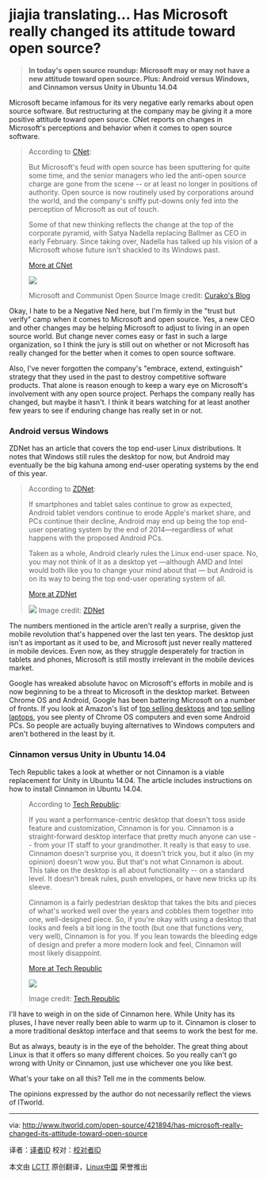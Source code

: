 jiajia translating...
Has Microsoft really changed its attitude toward open source?
================================================================================
> **In today's open source roundup: Microsoft may or may not have a new attitude toward open source. Plus: Android versus Windows, and Cinnamon versus Unity in Ubuntu 14.04**

Microsoft became infamous for its very negative early remarks about open source software. But restructuring at the company may be giving it a more positive attitude toward open source. CNet reports on changes in Microsoft's perceptions and behavior when it comes to open source software.

> According to [CNet][1]:
> 
> But Microsoft's feud with open source has been sputtering for quite some time, and the senior managers who led the anti-open source charge are gone from the scene -- or at least no longer in positions of authority. Open source is now routinely used by corporations around the world, and the company's sniffy put-downs only fed into the perception of Microsoft as out of touch.
> 
> Some of that new thinking reflects the change at the top of the corporate pyramid, with Satya Nadella replacing Ballmer as CEO in early February. Since taking over, Nadella has talked up his vision of a Microsoft whose future isn't shackled to its Windows past.
> 
> [More at CNet][2]
> 
> ![](http://www.itworld.com/sites/default/files/microsoft-open-source-communist_1.jpg)
>  
> Microsoft and Communist Open Source
> Image credit: [Curako's Blog][3]

Okay, I hate to be a Negative Ned here, but I'm firmly in the "trust but verify" camp when it comes to Microsoft and open source. Yes, a new CEO and other changes may be helping Microsoft to adjust to living in an open source world. But change never comes easy or fast in such a large organization, so I think the jury is still out on whether or not Microsoft has really changed for the better when it comes to open source software.

Also, I've never forgotten the company's "embrace, extend, extinguish" strategy that they used in the past to destroy competitive software products. That alone is reason enough to keep a wary eye on Microsoft's involvement with any open source project. Perhaps the company really has changed, but maybe it hasn't. I think it bears watching for at least another few years to see if enduring change has really set in or not.

### Android versus Windows ###

ZDNet has an article that covers the top end-user Linux distributions. It notes that Windows still rules the desktop for now, but Android may eventually be the big kahuna among end-user operating systems by the end of this year.

> According to [ZDNet][4]:
> 
> If smartphones and tablet sales continue to grow as expected, Android tablet vendors continue to erode Apple's market share, and PCs continue their decline, Android may end up being the top end-user operating system by the end of 2014—regardless of what happens with the proposed Android PCs.
> 
> Taken as a whole, Android clearly rules the Linux end-user space. No, you may not think of it as a desktop yet —although AMD and Intel would both like you to change your mind about that — but Android is on its way to being the top end-user operating system of all.
> 
> [More at ZDNet][4]
> 
> ![](http://www.itworld.com/sites/default/files/android-devices-versus-windows-pcs.jpg)
> Image credit: [ZDNet][4]

The numbers mentioned in the article aren't really a surprise, given the mobile revolution that's happened over the last ten years. The desktop just isn't as important as it used to be, and Microsoft just never really mattered in mobile devices. Even now, as they struggle desperately for traction in tablets and phones, Microsoft is still mostly irrelevant in the mobile devices market.

Google has wreaked absolute havoc on Microsoft's efforts in mobile and is now beginning to be a threat to Microsoft in the desktop market. Between Chrome OS and Android, Google has been battering Microsoft on a number of fronts. If you look at Amazon's list of [top selling desktops][5] and [top selling laptops][6], you see plenty of Chrome OS computers and even some Android PCs. So people are actually buying alternatives to Windows computers and aren't bothered in the least by it.

### Cinnamon versus Unity in Ubuntu 14.04 ###

Tech Republic takes a look at whether or not Cinnamon is a viable replacement for Unity in Ubuntu 14.04. The article includes instructions on how to install Cinnamon in Ubuntu 14.04.

> According to [Tech Republic][7]:
> 
> If you want a performance-centric desktop that doesn't toss aside feature and customization, Cinnamon is for you. Cinnamon is a straight-forward desktop interface that pretty much anyone can use -- from your IT staff to your grandmother. It really is that easy to use. Cinnamon doesn't surprise you, it doesn't trick you, but it also (in my opinion) doesn't wow you. But that's not what Cinnamon is about. This take on the desktop is all about functionality -- on a standard level. It doesn't break rules, push envelopes, or have new tricks up its sleeve.
> 
> Cinnamon is a fairly pedestrian desktop that takes the bits and pieces of what's worked well over the years and cobbles them together into one, well-designed piece. So, if you're okay with using a desktop that looks and feels a bit long in the tooth (but one that functions very, very well), Cinnamon is for you. If you lean towards the bleeding edge of design and prefer a more modern look and feel, Cinnamon will most likely disappoint.
> 
> [More at Tech Republic][7]
> 
> ![](http://www.itworld.com/sites/default/files/cinnamon-versus-unity-in-ubuntu-1404.jpg)
> 
> Image credit: [Tech Republic][7]

I'll have to weigh in on the side of Cinnamon here. While Unity has its pluses, I have never really been able to warm up to it. Cinnamon is closer to a more traditional desktop interface and that seems to work the best for me.

But as always, beauty is in the eye of the beholder. The great thing about Linux is that it offers so many different choices. So you really can't go wrong with Unity or Cinnamon, just use whichever one you like best.

What's your take on all this? Tell me in the comments below.

The opinions expressed by the author do not necessarily reflect the views of ITworld.

--------------------------------------------------------------------------------

via: http://www.itworld.com/open-source/421894/has-microsoft-really-changed-its-attitude-toward-open-source

译者：[译者ID](https://github.com/译者ID) 校对：[校对者ID](https://github.com/校对者ID)

本文由 [LCTT](https://github.com/LCTT/TranslateProject) 原创翻译，[Linux中国](http://linux.cn/) 荣誉推出

[1]:http://www.cnet.com/news/dead-and-buried-microsofts-holy-war-on-open-source-software/
[2]:http://www.cnet.com/news/dead-and-buried-microsofts-holy-war-on-open-source-software/
[3]:http://curako.wordpress.com/2010/12/06/the-uneasy-alliance-free-software-vs-open-source/
[4]:http://www.zdnet.com/the-five-most-popular-end-user-linux-distributions-7000030058/http://www.zdnet.com/the-five-most-popular-end-user-linux-distributions-7000030058/
[5]:http://www.amazon.com/Best-Sellers-Electronics-Desktop-Computers/zgbs/electronics/565098/?_encoding=UTF8&camp=1789&creative=390957&linkCode=ur2&tag=fnh-20&linkId=REWXUPB7SQXPDSOL
[6]:http://www.amazon.com/Best-Sellers-Computers-Accessories-Laptop/zgbs/pc/565108/?_encoding=UTF8&camp=1789&creative=390957&linkCode=ur2&tag=fnh-20&linkId=POG3J2CFBHDWBAVL
[7]:http://www.techrepublic.com/article/is-cinnamon-a-worthy-replacement-for-ubuntu-unity/
